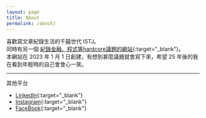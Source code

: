 ```yaml
---
layout: page
title: About
permalink: /about/
---
```

喜歡寫文章紀錄生活的千囍世代 ISTJ。  
同時有另一個 [紀錄金融、程式等hardcore議題的網站](https://financeprotein.com/){:target="_blank"}。    
本網站在 2023 年 1 月 1 日創建，有想到甚麼議題就會寫下來，希望 25 年後的我在看到年輕時的自己會會心一笑。  

---
其他平台
- [LinkedIn](https://www.linkedin.com/in/lung-hung-blair-lin-645a85194/){:target="_blank"}
- [Instagram](https://www.instagram.com/llh.07/){:target="_blank"}
- [FaceBook](https://www.facebook.com/lin.techawk/){:target="_blank"}
